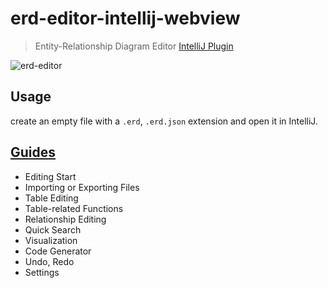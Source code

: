 # erd-editor-intellij-webview

> Entity-Relationship Diagram Editor [IntelliJ Plugin](https://github.com/dineug/erd-editor-intellij-plugin)

![erd-editor](https://github.com/dineug/erd-editor/blob/main/img/erd-editor-intellij.png?raw=true)

## Usage

create an empty file with a `.erd`, `.erd.json` extension and open it in IntelliJ.

## [Guides](https://docs.erd-editor.io/docs/category/guides)

- Editing Start
- Importing or Exporting Files
- Table Editing
- Table-related Functions
- Relationship Editing
- Quick Search
- Visualization
- Code Generator
- Undo, Redo
- Settings
